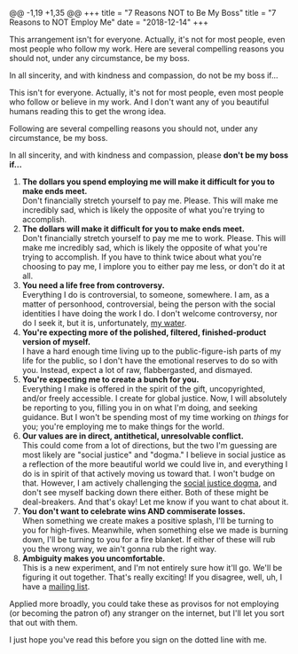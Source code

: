 @@ -1,19 +1,35 @@
+++
title = "7 Reasons NOT to Be My Boss"
title = "7 Reasons to NOT Employ Me"
date = "2018-12-14"
+++

<p class="lede"><span class="dropcap seafoam">T</span>his arrangement isn't for everyone. Actually, it's not for most people, even most people who follow my work. Here are several compelling reasons you should not, under any circumstance, be my boss.</p>
<p>In all sincerity, and with kindness and compassion, do not be my boss if...</p>
<p class="lede"><span class="dropcap seafoam">T</span>his isn't for everyone. Actually, it's not for most people, even most people who follow or believe in my work. And I don't want any of you beautiful humans reading this to get the wrong idea.

Following are several compelling reasons you should not, under any circumstance, be my boss.

In all sincerity, and with kindness and compassion, please <strong>don't be my boss if...</strong>

<ol>
    <li><strong>The dollars you spend employing me will make it difficult for you to make ends meet.</strong> <br/>
        Don't financially stretch yourself to pay me. Please. This will make me incredibly sad, which is likely the opposite of what you're trying to accomplish.
    <li><strong>The dollars will make it difficult for you to make ends meet.</strong> <br/>
        Don't financially stretch yourself to pay me me to work. Please. This will make me incredibly sad, which is likely the opposite of what you're trying to accomplish. If you have to think twice about what you're choosing to pay me, I implore you to either pay me less, or don't do it at all.
    </li>
    <li><strong>You need a life free from controversy.</strong> <br/>
        Everything I do is controversial, to someone, somewhere. I am, as a matter of personhood, controversial, being the person with the social identities I have doing the work I do. I don't welcome controversy, nor do I seek it, but it is, unfortunately, <a href="https://www.youtube.com/watch?v=8CrOL-ydFMI" title="David Foster Wallace 'This is Water' Speech">my water</a>.</li>
    <li><strong>You're expecting more of the polished, filtered, finished-product version of myself.</strong> <br/>
        I have a hard enough time living up to the public-figure-ish parts of my life for the public, so I don't have the emotional reserves to do so with you. Instead, expect a lot of raw, flabbergasted, and dismayed.</li>
    <li><strong>You're expecting me to create a bunch for you.</strong><br/>
        Everything I make is offered in the spirit of the gift, uncopyrighted, and/or freely accessible. I create for global justice. Now, I will absolutely be reporting to you, filling you in on what I'm doing, and seeking guidance. But I won't be spending most of my time working on <em>things</em> for you; you're employing me to make things for the world.</li>
    <li><strong>Our values are in direct, antithetical, unresolvable conflict.</strong> <br/>
        This could come from a lot of directions, but the two I'm guessing are most likely are "social justice" and "dogma." I believe in social justice as a reflection of the more beautiful world we could live in, and everything I do is in spirit of that actively moving us toward that. I won't budge on that. However, I am actively challenging the <a href="https://itspronouncedmetrosexual.com/tag/social-justice-dogma/" title="social justice dogma">social justice dogma</a>, and don't see myself backing down there either. Both of these might be deal-breakers. And that's okay! Let me know if you want to chat about it.
    </li>
    <li><strong>You don't want to celebrate wins AND commiserate losses.</strong> <br/>
        When something we create makes a positive splash, I'll be turning to you for high-fives. Meanwhile, when something else we made is burning down, I'll be turning to you for a fire blanket. If either of these will rub you the wrong way, we ain't gonna rub the right way.
    </li>
    <li><strong>Ambiguity makes you uncomfortable.</strong><br/>
        This is a new experiment, and I'm not entirely sure how it'll go. We'll be figuring it out together. That's really exciting! If you disagree, well, uh, I have a <a href="https://app.convertkit.com/landing_pages/402557?v=7" title="Sam Killermann Mailing List">mailing list</a>.
    </li>	
</ol>

Applied more broadly, you could take these as provisos for not employing (or becoming the patron of) any stranger on the internet, but I'll let you sort that out with them.

I just hope you've read this before you sign on the dotted line with me.
